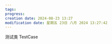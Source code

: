 ```yaml
---
tags: 
progress: 
creation date: 2024-08-23 13:27
modification date: 星期五 23日 八月 2024 13:27:42
---
```

测试类 TestCase 

